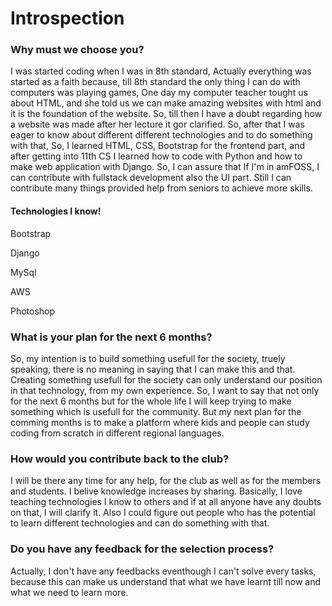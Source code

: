 <h1><b>Introspection</b></h1>

<h3><b>Why must we choose you?</b></h3>

<p>I was started coding when I was in 8th standard, Actually everything was started as a faith because, till 8th standard the only thing I can do with computers was playing games, One day my computer teacher tought us about HTML, and she told us we can make amazing websites with html and it is the foundation of the website. So, till then I have a doubt regarding how a website was made after her lecture it gor clarified. So, after that I was eager to know about different different technologies and to do something with that, So, I learned HTML, CSS, Bootstrap for the frontend part, and after getting into 11th CS I learned how to code with Python and how to make web application with Django. So, I can assure that If I'm in amFOSS, I can contribute with fullstack development also the UI part. Still I can contribute many things provided help from seniors to achieve more skills.</p>

<h4>Technologies I know!</h4>
<p>Bootstrap</p>
<p>Django</p>
<p>MySql</p>
<p>AWS</p>
<p>Photoshop</p>

<h3><b>What is your plan for the next 6 months?</b></h3>

<p>So, my intention is to build something usefull for the society, truely speaking, there is no meaning in saying that I can make this and that. Creating something usefull for the society can only understand our position in that technology, from my own experience. So, I want to say that not only for the next 6 months but for the whole life I will keep trying to make something which is usefull for the community. But my next plan for the comming months is to make a platform where kids and people can study coding from scratch in different regional languages.</p>


<h3><b>How would you contribute back to the club?</b></h3>

<p>I will be there any time for any help, for the club as well as for the members and students. I belive knowledge increases by sharing. Basically, I love teaching technologies I know to others and if at all anyone have any doubts on that, I will clarify it. Also I could figure out people who has the potential to learn different technologies and can do something with that.</p>

<h3><b>Do you have any feedback for the selection process?</b></h3>

<p>Actually, I don't have any feedbacks eventhough I can't solve every tasks, because this can make us understand that what we have learnt till now and what we need to learn more.</p>
